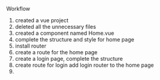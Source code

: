 Workflow
1. created a vue project
2. deleted all the unnecessary files
3. created a component named Home.vue
4. complete the structure and style for home page
5. install router
6. create a route for the home page
7. create a login page, complete the structure
8. create route for login add login router to the home page
9. 